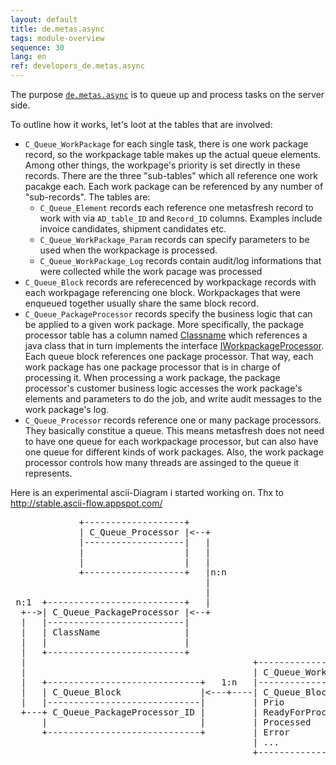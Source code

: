 ```yaml
---
layout: default
title: de.metas.async
tags: module-overview
sequence: 30
lang: en
ref: developers_de.metas.async
---
```


The purpose [`de.metas.async`](https://github.com/metasfresh/metasfresh/tree/master/de.metas.async) is to queue up and process tasks on the server side.

To outline how it works, let's loot at the tables that are involved:

* `C_Queue_WorkPackage` for each single task, there is one work package record, so the workpackage table makes up the actual queue elements. Among other things, the workpage's priority is set directly in these records.
There are the three "sub-tables" which all reference one work pacakge each. Each work package can be referenced by any number of "sub-records". The tables are:
  - `C_Queue_Element` records each reference one metasfresh record to work with via `AD_table_ID` and `Record_ID` columns. Examples include invoice candidates, shipment candidates etc.
  - `C_Queue_WorkPackage_Param` records can specify parameters to be used when the workpackage is processed.
  - `C_Queue_WorkPackage_Log` records contain audit/log informations that were collected while the work pacage was processed
* `C_Queue_Block` records are referecenced by workpackage records with each workpagage referencing one block. Workpackages that were enqueued together usually share the same block record.
* `C_Queue_PackageProcessor` records specify the business logic that can be applied to a given work package. More specifically, the package processor table has a column named [Classname](http://metasfresh.com/javadoc/metasfresh-master/de/metas/async/model/I_C_Queue_PackageProcessor.html#COLUMN_Classname)
which references a java class that in turn implements the interface [IWorkpackageProcessor](http://metasfresh.com/javadoc/metasfresh-master/de/metas/async/spi/IWorkpackageProcessor.html).
Each queue block references one package processor. That way, each work package has one package processor that is in charge of processing it. 
When processing a work package, the package processor's customer business logic accesses the work package's elements and parameters to do the job, and write audit messages to the work package's log.
* `C_Queue_Processor` records reference one or many package processors. They basically constitue a queue. 
This means metasfresh does not need to have one queue for each workpackage processor, but can also have one queue for different kinds of work packages.
Also, the work package processor controls how many threads are assinged to the queue it represents.

Here is an experimental ascii-Diagram i started working on.
Thx to http://stable.ascii-flow.appspot.com/

<pre>
             +-------------------+
             | C_Queue_Processor |&lt;--+
             |-------------------|   |
             |                   |   |                                         +---------------------------+
             |                   |   |                                      +-+| C_Queue_Element           |
             +-------------------+   |n:n                                   |  |---------------------------|
                                     |                                      |  | C_Queue_WorkPackage_ID    |
                                     |                                      |  | AD_Table_ID               |
 n:1  +--------------------------+   |                                      |  | Record_ID                 |
  +--&gt;| C_Queue_PackageProcessor |&lt;--+                                      |  +---------------------------+
  |   |--------------------------|                                          |
  |   | ClassName                |                                          |
  |   |                          |                                          |  +---------------------------+
  |   +--------------------------+                                          |  | C_Queue_WorkPackage_Param |
  |                                           +---------------------+  1:n  |  |---------------------------|
  |                                           | C_Queue_WorkPackage |&lt;------+--+ C_Queue_WorkPackage_ID    |
  |   +-----------------------------+   1:n   |---------------------|       |  |                           |
  |   | C_Queue_Block               |&lt;---+----| C_Queue_Block_ID    |       |  +---------------------------+
  |   |-----------------------------|         | Prio                |       |
  +---+ C_Queue_PackageProcessor_ID |         | ReadyForProcessing  |       |
      |                             |         | Processed           |       |  +---------------------------+
      +-----------------------------+         | Error               |       |  | C_Queue_WorkPackage_Log   |
                                              | ...                 |       |  |---------------------------|
                                              +---------------------+       +--+ C_Queue_WorkPackage_ID    |
                                                                               |                           |
                                                                               +---------------------------+</pre>

